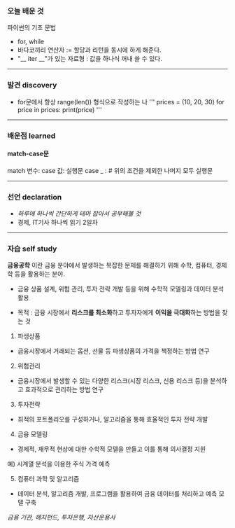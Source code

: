 ### 오늘 배운 것
파이썬의 기초 문법
- for, while
- 바다코끼리 연산자 := 할당과 리턴을 동시에 하게 해준다.
- "__ iter __"가 있는 자료형 : 값을 하나식 꺼내 쓸 수 있다.

***

### 발견 discovery

- for문에서 항상 range(len()) 형식으로 작성하는 나
    '''
    prices = (10, 20, 30)
    for price in prices:
        print(price)
    '''


***

### 배운점 learned

#### match-case문
match 변수:
    case 값:
        실행문
    case _ : # 위의 조건을 제외한 나머지 모두
        실행문

***

### 선언 declaration
- *하루에 하나씩 간단하게 테마 잡아서 공부해볼 것*
- 경제, IT기사 하나씩 읽기 2일차


***

### 자습 self study

**금융공학** 이란 금융 분야에서 발생하는 복잡한 문제를 해결하기 위해 수학, 컴퓨터, 경제학 등을 활용하는 분야.

- 금융 상품 설계, 위험 관리, 투자 전략 개발 등을 위해 수학적 모델링과 데이터 분석 활용

- 목적 : 금융 시장에서 **리스크를 최소화**하고 투자자에게 **이익을 극대화**하는 방법을 찾는 것

1) 파생상품
- 금융시장에서 거래되는 옵션, 선물 등 파생상품의 가격을 책정하는 방법 연구

2) 위험관리
- 금융시장에서 발생할 수 있는 다양한 리스크(시장 리스크, 신용 리스크 등)을 분석하고 효과적으로 관리하는 방법 연구

3) 투자전략
- 최적의 포트폴리오를 구성하거나, 알고리즘을 통해 효율적인 투자 전략 개발

4) 금융 모델링
- 경제적, 재무적 현상에 대한 수학적 모델을 만들고 이를 통해 의사결정 지원

예) 시계열 분석을 이용한 주식 가격 예측

5) 컴퓨터 과학 및 알고리즘
- 데이터 분석, 알고리즘 개발, 프로그램을 활용하여 금융 데이터를 처리하고 예측 모델 구축


*금융 기관, 헤지펀드, 투자은행, 자산운용사*
